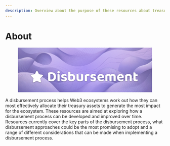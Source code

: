 ```yaml
---
description: Overview about the purpose of these resources about treasury disbursement
---
```


# About

<figure><img src=".gitbook/assets/disbursement-header-generated.png" alt=""><figcaption></figcaption></figure>

A disbursement process helps Web3 ecosystems work out how they can most effectively allocate their treasury assets to generate the most impact for the ecosystem. These resources are aimed at exploring how a disbursement process can be developed and improved over time. Resources currently cover the key parts of the disbursement process, what disbursement approaches could be the most promising to adopt and a range of different considerations that can be made when implementing a disbursement process.
